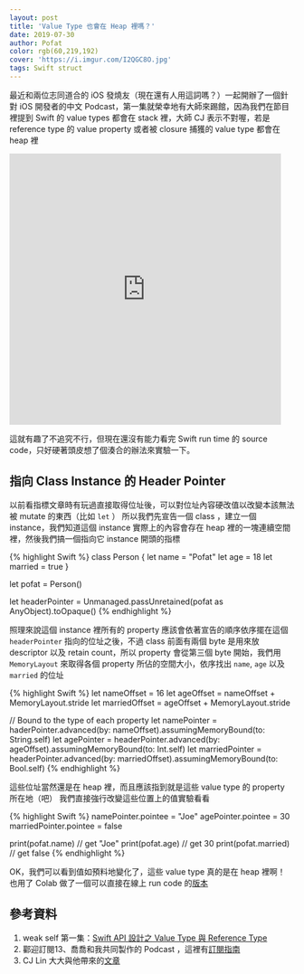 ```yaml
---
layout: post
title: 'Value Type 也會在 Heap 裡嗎？'
date: 2019-07-30
author: Pofat
color: rgb(60,219,192)
cover: 'https://i.imgur.com/I2QGC8O.jpg'
tags: Swift struct
---
```


最近和兩位志同道合的 iOS 發燒友（現在還有人用這詞嗎？）一起開辦了一個針對 iOS 開發者的中文 Podcast，第一集就榮幸地有大師來踢館，因為我們在節目裡提到 Swift 的 value types 都會在 stack 裡，大師 CJ 表示不對喔，若是 reference type 的 value property 或者被 closure 捕獲的 value type 都會在 heap 裡

<iframe src="https://giphy.com/embed/fdRLQ2ApeAYkaXqXML" width="480" height="480" style="display:block" frameBorder="0" class="giphy-embed" allowFullScreen></iframe>

這就有趣了不追究不行，但現在還沒有能力看完 Swift run time 的 source code，只好硬著頭皮想了個湊合的辦法來實驗一下。

## 指向 Class Instance 的 Header Pointer

以前看指標文章時有玩過直接取得位址後，可以對位址內容硬改值以改變本該無法被 mutate 的東西（比如 `let` ）
所以我們先宣告一個 class ，建立一個 instance，我們知道這個 instance 實際上的內容會存在 heap 裡的一塊連續空間裡，然後我們搞一個指向它 instance 開頭的指標

{% highlight Swift %}
class Person {
  let name = "Pofat"
  let age = 18
  let married = true
}

let pofat = Person()

let headerPointer = Unmanaged.passUnretained(pofat as AnyObject).toOpaque() 
{% endhighlight %}

照理來說這個 instance 裡所有的 property 應該會依著宣告的順序依序擺在這個 `headerPointer` 指向的位址之後，不過 class 前面有兩個 byte 是用來放 descriptor 以及 retain count，所以 property 會從第三個 byte 開始，我們用 `MemoryLayout` 來取得各個 property 所佔的空間大小，依序找出 `name`, `age` 以及 `married` 的位址

{% highlight Swift %}
let nameOffset = 16
let ageOffset = nameOffset + MemoryLayout<String>.stride
let marriedOffset = ageOffset + MemoryLayout<Int>.stride

// Bound to the type of each property
let namePointer = haderPointer.advanced(by: nameOffset).assumingMemoryBound(to: String.self)
let agePointer = headerPointer.advanced(by: ageOffset).assumingMemoryBound(to: Int.self)
let marriedPointer = headerPointer.advanced(by: marriedOffset).assumingMemoryBound(to: Bool.self)
{% endhighlight %}

這些位址當然還是在 heap 裡，而且應該指到就是這些 value type 的 property 所在地（吧）
我們直接強行改變這些位置上的值實驗看看

{% highlight Swift %}
namePointer.pointee = "Joe"
agePointer.pointee = 30
marriedPointer.pointee = false

print(pofat.name)       // get "Joe"
print(pofat.age)        // get 30
print(pofat.married)    // get false
{% endhighlight %}

OK，我們可以看到值如預料地變化了，這些 value type 真的是在 heap 裡啊！
也用了 Colab 做了一個可以直接在線上 run code 的[版本](https://t.co/oiTZvLTKDB?amp=1)

## 參考資料

1. weak self 第一集：[Swift API 設計之 Value Type 與 Reference Type](https://twitter.com/weak_self/status/1155511615661285376?s=21)
2. 酄迎訂閱13、喬喬和我共同製作的 Podcast ，這裡有[訂閱指南](https://t.co/dWSjXobT1l?amp=1)
3. CJ Lin 大大與他帶來的[文章](https://link.medium.com/v96sFdHDIY)
